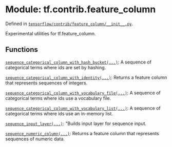 <div itemscope itemtype="http://developers.google.com/ReferenceObject">
<meta itemprop="name" content="tf.contrib.feature_column" />
<meta itemprop="path" content="Stable" />
</div>

# Module: tf.contrib.feature_column



Defined in [`tensorflow/contrib/feature_column/__init__.py`](/code/stable/tensorflow/contrib/feature_column/__init__.py).

Experimental utilities for tf.feature_column.

## Functions

[`sequence_categorical_column_with_hash_bucket(...)`](../../tf/contrib/feature_column/sequence_categorical_column_with_hash_bucket.md): A sequence of categorical terms where ids are set by hashing.

[`sequence_categorical_column_with_identity(...)`](../../tf/contrib/feature_column/sequence_categorical_column_with_identity.md): Returns a feature column that represents sequences of integers.

[`sequence_categorical_column_with_vocabulary_file(...)`](../../tf/contrib/feature_column/sequence_categorical_column_with_vocabulary_file.md): A sequence of categorical terms where ids use a vocabulary file.

[`sequence_categorical_column_with_vocabulary_list(...)`](../../tf/contrib/feature_column/sequence_categorical_column_with_vocabulary_list.md): A sequence of categorical terms where ids use an in-memory list.

[`sequence_input_layer(...)`](../../tf/contrib/feature_column/sequence_input_layer.md): "Builds input layer for sequence input.

[`sequence_numeric_column(...)`](../../tf/contrib/feature_column/sequence_numeric_column.md): Returns a feature column that represents sequences of numeric data.

